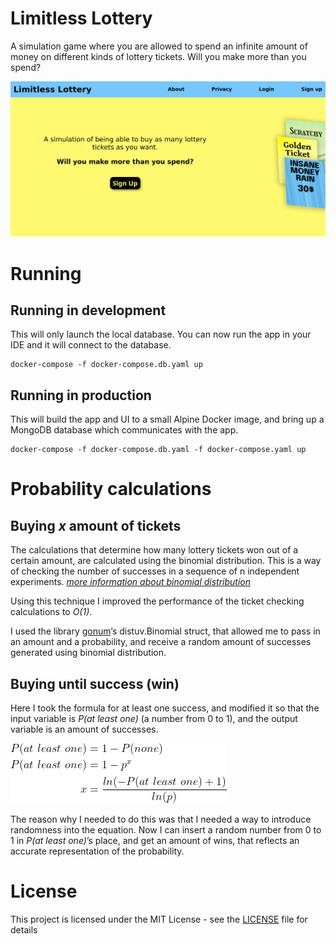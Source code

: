 # Limitless Lottery

A simulation game where you are allowed to spend an infinite amount of money on different kinds of lottery tickets. Will you make more than you spend?

![](screenshot.png)

# Running

## Running in development

This will only launch the local database. You can now run the app in your IDE and it will connect to the database.

```
docker-compose -f docker-compose.db.yaml up
```

## Running in production

This will build the app and UI to a small Alpine Docker image, and bring up a MongoDB database which communicates with the app.

```
docker-compose -f docker-compose.db.yaml -f docker-compose.yaml up
```

# Probability calculations

<!-- Equations created at: https://www.codecogs.com/latex/eqneditor.php -->

## Buying *x* amount of tickets

The calculations that determine how many lottery tickets won out of a certain amount, are calculated using the binomial distribution. This is a way of checking the number of successes in a sequence of n independent experiments. [*more information about binomial distribution*](https://en.wikipedia.org/wiki/Binomial_distribution)

Using this technique I improved the performance of the ticket checking calculations to *O(1)*.

I used the library [gonum](https://www.gonum.org/)’s distuv.Binomial struct, that allowed me to pass in an amount and a probability, and receive a random amount of successes generated using binomial distribution.

## Buying until success (win)

Here I took the formula for at least one success, and modified it so that the input variable is *P(at least one)* (a number from 0 to 1), and the output variable is an amount of successes. 

<!---
\begin{align*}
P(at\ least\ one) &= 1- P(none)\\
P(at\ least\ one) &= 1 - p^x\\
x &= \frac{ln(-P(at\ least\ one) + 1)}{ln(p)}
\end{align*}
-->
![](atleastoneEq.png)

The reason why I needed to do this was that I needed a way to introduce randomness into the equation. Now I can insert a random number from 0 to 1 in *P(at least one)*’s place, and get an amount of wins, that reflects an accurate representation of the probability.

# License

This project is licensed under the MIT License - see the [LICENSE](LICENSE) file for details